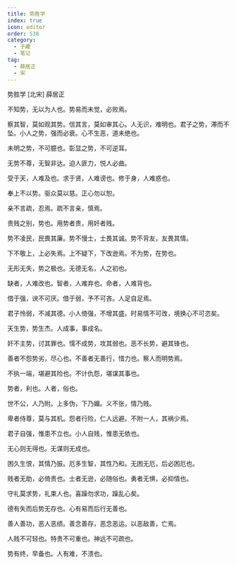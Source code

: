 ```yaml
---
title: 势胜学
index: true
icon: editor
order: 530
category:
  - 子藏
  - 笔记
tag:
  - 薛居正
  - 宋
---
```


势胜学 [北宋] 薛居正  

不知势，无以为人也。势易而未觉，必败焉。  

察其智，莫如观其势。信其言，莫如审其心。人无识，难明也。君子之势，滞而不坠。小人之势，强而必衰。心不生恶，道未绝也。  

未明之势，不可臆也。彰显之势，不可逆耳。  

无势不尊，无智非达。迫人匪力，悦人必曲。  

受于天，人难及也。求于贤，人难谤也。修于身，人难惑也。  

奉上不以势。驱众莫以慈。正心勿以恕。  

亲不言疏，忍焉。疏不言亲，慎焉。  

贵贱之别，势也。用势者贵，用奸者贱。  

势不凌民，民畏其廉。势不慢士，士畏其诚。势不背友，友畏其情。  

下不敬上，上必失焉。上不疑下，下改逊焉。不为势，在势也。  

无形无失，势之极也。无德无名，人之初也。  

缺者，人难改也。智者，人难弃也。命者，人难背也。  

借于强，谀不可厌。借于弱，予不可吝。人足自足焉。  

君子怜弱，不减其德。小人倚强，不增其盛。时易情不可改，境换心不可恣矣。  

天生势，势生杰。人成事，事成名。  

奸不主势，讨其罪也。懦不成势，攻其弱也。恶不长势，避其锋也。  

善者不怨势劣，尽心也。不善者无善行，惜力也。察人而明势焉。  

不执一端，堪避其险也。不计仇怨，堪谋其事也。  

势者，利也。人者，俗也。  

世不公，人乃附。上多伪，下乃媚。义不张，情乃贱。  

卑者侍尊，莫与其机。怨者行险，仁人远避。不附一人，其祸少焉。  

君子自强，惟患不立也。小人自贱，惟患无依也。  

无心则无得也。无谋则无成也。  

困久生恨，其情乃振。厄多生智，其性乃和。无困无厄，后必困厄也。  

贱者无助，必倚贵也。士者无逊，必随俗也。勇者无惧，必抑情也。  

守礼莫求势，礼束人也。喜躁勿求功，躁乱心矣。  

德有失而后势无存也。心有易而后行无善也。  

善人善功，恶人恶绩。善念善存，恶念恶运。以恶敌善，亡焉。  

人贱不可轻也。特贵不可重也。神远不可疏也。  

势有终，早备也。人有难，不溃也。  
